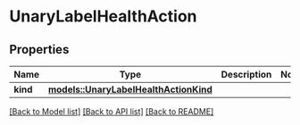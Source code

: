 # UnaryLabelHealthAction

## Properties

Name | Type | Description | Notes
------------ | ------------- | ------------- | -------------
**kind** | [**models::UnaryLabelHealthActionKind**](UnaryLabelHealthActionKind.md) |  | 

[[Back to Model list]](../README.md#documentation-for-models) [[Back to API list]](../README.md#documentation-for-api-endpoints) [[Back to README]](../README.md)


